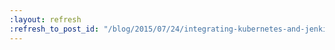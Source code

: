 ```yaml
---
:layout: refresh
:refresh_to_post_id: "/blog/2015/07/24/integrating-kubernetes-and-jenkins"
---
```

